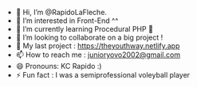 - 👋 Hi, I’m @RapidoLaFleche.
- 👀 I’m interested in Front-End ^^
- 🌱 I’m currently learning Procedural PHP 🐘
- 💞️ I’m looking to collaborate on a big project !
- 👕 My last project : https://theyouthway.netlify.app
- 📫 How to reach me : junioryovo2002@gmail.com
- 😄 Pronouns: KC Rapido :)
- ⚡ Fun fact : I was a semiprofessional voleyball player 

<!---
RapidoLaFleche/RapidoLaFleche is a ✨ special ✨ repository because its `README.md` (this file) appears on your GitHub profile.
You can click the Preview link to take a look at your changes.
--->
